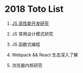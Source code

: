 # 2018 Toto List

1. [JS 高性能开发研究](/blob/master/JS性能优化.md)

2. JS 常用设计模式研究

3. JS 函数式编程

4. Webpack && React 生态深入了解

5. 浏览器内核研究
